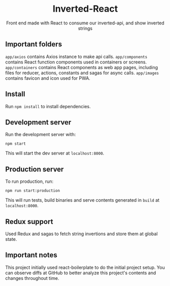 <div align="center">
  <h1>Inverted-React</h1>
  <p>Front end made with React to consume our inverted-api, and show inverted strings</p>
</div>

## Important folders
```app/axios``` contains Axios instance to make api calls.
```app/components``` contains React function components used in containers or screens.
```app/containers``` contains React components as web app pages, including files for reducer, actions, constants and sagas for async calls.
```app/images``` contains favicon and icon used for PWA.

## Install
Run ```npm install``` to install dependencies.

## Development server
Run the development server with:

```
npm start
```

This will start the dev server at ```localhost:8000```.

## Production server
To run production, run:

```
npm run start:production
```

This will run tests, build binaries and serve contents generated in ```build``` at ```localhost:8000```.

## Redux support
Used Redux and sagas to fetch string invertions and store them at global state.

## Important notes
This project initially used react-boilerplate to do the initial project setup. You can observe diffs at GitHub to better analyze this project's contents and changes throughout time.
